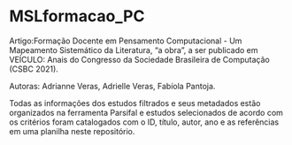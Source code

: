 # MSLformacao_PC
Artigo:Formação Docente em Pensamento Computacional - Um Mapeamento Sistemático da Literatura, “a obra”, a ser publicado em
VEÍCULO: Anais do Congresso da Sociedade Brasileira de Computação (CSBC 2021).

Autoras: Adrianne Veras, Adrielle Veras, Fabíola Pantoja.

Todas as informações dos estudos filtrados e seus metadados estão organizados na ferramenta Parsifal e estudos selecionados de acordo com os critérios foram catalogados com o ID, título, autor, ano e as referências em uma planilha neste repositório.


